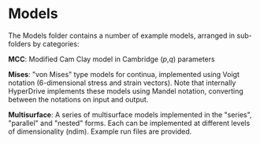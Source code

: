 # Models

The Models folder contains a number of example models, arranged in sub-folders by categories:

__MCC__: Modified Cam Clay model in Cambridge (_p_,_q_) parameters

__Mises__: "von Mises" type models for continua, implemented using Voigt notation (6-dimensional stress and strain vectors). Note 
that internally HyperDrive implements these models using Mandel notation, converting between the notations on input and output. 

__Multisurface__: A series of multisurface models implemented in the "series", "parallel" and "nested" forms. Each can be 
implemented at different levels of dimensionality (ndim). Example run files are provided.
